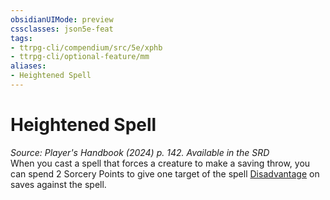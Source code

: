 ```yaml
---
obsidianUIMode: preview
cssclasses: json5e-feat
tags:
- ttrpg-cli/compendium/src/5e/xphb
- ttrpg-cli/optional-feature/mm
aliases:
- Heightened Spell
---
```

# Heightened Spell
*Source: Player's Handbook (2024) p. 142. Available in the <span title='Systems Reference Document (5.2)'>SRD</span>*  
When you cast a spell that forces a creature to make a saving throw, you can spend 2 Sorcery Points to give one target of the spell [Disadvantage](Інструменти%20ДМ/CLI/rules/variant-rules/disadvantage-xphb.md) on saves against the spell.